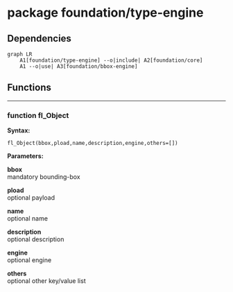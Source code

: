 # package foundation/type-engine

## Dependencies

```mermaid
graph LR
    A1[foundation/type-engine] --o|include| A2[foundation/core]
    A1 --o|use| A3[foundation/bbox-engine]
```

## Functions

---

### function fl_Object

__Syntax:__

```text
fl_Object(bbox,pload,name,description,engine,others=[])
```

__Parameters:__

__bbox__  
mandatory bounding-box

__pload__  
optional payload

__name__  
optional name

__description__  
optional description

__engine__  
optional engine

__others__  
optional other key/value list


